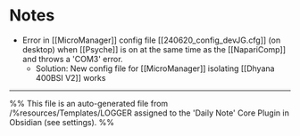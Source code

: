 # Notes
- Error in [[MicroManager]] config file [[240620_config_devJG.cfg]] (on desktop) when [[Psyche]] is on at the same time as the [[NapariComp]] and throws a 'COM3' error.
	- Solution: New config file for [[MicroManager]] isolating [[Dhyana 400BSI V2]] works

---
%%
This file is an auto-generated file from /%resources/Templates/LOGGER assigned to the 'Daily Note' Core Plugin in Obsidian (see settings). 
%%
